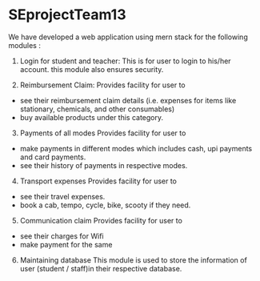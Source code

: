 # SEprojectTeam13
We have developed a web application using mern stack for the following modules :

 1. Login for student and teacher:
  This is for user to login to his/her account. this module also ensures security.
  
 2. Reimbursement Claim:
  Provides facility for user to
  - see their reimbursement claim details (i.e. expenses for items like     stationary, chemicals, and other consumables)
  - buy available products under this category.

 3. Payments of all modes
  Provides facility for user to 
  - make payments in different modes which includes cash, upi payments and card payments.
  - see their history of payments in respective modes.
  
 4. Transport expenses
  Provides facility for user to
  - see their travel expenses.
  - book a cab, tempo, cycle, bike, scooty if they need.
  
 5. Communication claim 
  Provides facility for user to
  - see their charges for Wifi
  - make payment for the same
  
 6. Maintaining database
  This module is used to store the information of user (student / staff)in their respective database. 
